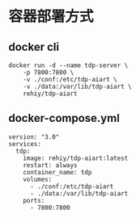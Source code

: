 # 容器部署方式

## docker cli

```shell
docker run -d --name tdp-server \
    -p 7800:7800 \
    -v ./conf:/etc/tdp-aiart \
    -v ./data:/var/lib/tdp-aiart \
    rehiy/tdp-aiart
```

## docker-compose.yml

```ymal
version: "3.0"
services:
  tdp:
    image: rehiy/tdp-aiart:latest
    restart: always
    container_name: tdp
    volumes:
      - ./conf:/etc/tdp-aiart
      - ./data:/var/lib/tdp-aiart
    ports:
      - 7800:7800
```
